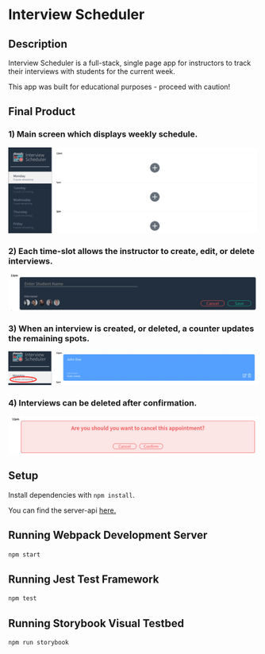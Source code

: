 # Interview Scheduler

## Description

Interview Scheduler is a full-stack, single page app for instructors to track their interviews with students for the current week.

This app was built for educational purposes - proceed with caution!

## Final Product

### 1) Main screen which displays weekly schedule.
![Alt text](https://github.com/LucusR/scheduler/blob/master/public/images/readmeImages/1.png)


### 2) Each time-slot allows the instructor to create, edit, or delete interviews.
![Alt text](https://github.com/LucusR/scheduler/blob/master/public/images/readmeImages/2.png)

### 3) When an interview is created, or deleted, a counter updates the remaining spots.
![Alt text](https://github.com/LucusR/scheduler/blob/master/public/images/readmeImages/3.png)

### 4) Interviews can be deleted after confirmation.
![Alt text](https://github.com/LucusR/scheduler/blob/master/public/images/readmeImages/4.png)

## Setup

Install dependencies with `npm install`.

You can find the server-api [here.](https://github.com/lighthouse-labs/scheduler-api)

## Running Webpack Development Server

```sh
npm start
```

## Running Jest Test Framework

```sh
npm test
```

## Running Storybook Visual Testbed

```sh
npm run storybook
```
